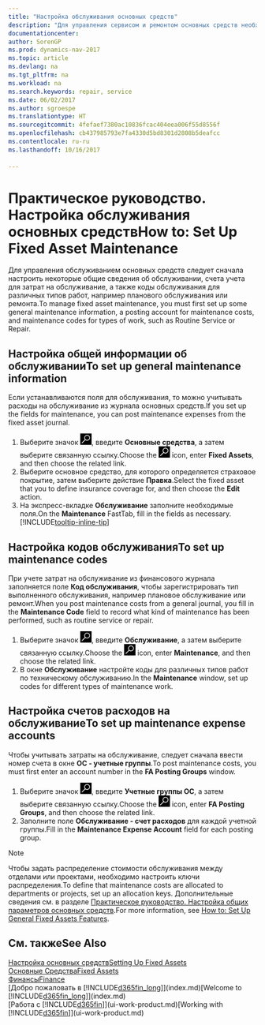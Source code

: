 ```yaml
---
title: "Настройка обслуживания основных средств"
description: "Для управления сервисом и ремонтом основных средств необходимо определить общие сведения об обслуживании, коды видов работ и счет учета затрат."
documentationcenter: 
author: SorenGP
ms.prod: dynamics-nav-2017
ms.topic: article
ms.devlang: na
ms.tgt_pltfrm: na
ms.workload: na
ms.search.keywords: repair, service
ms.date: 06/02/2017
ms.author: sgroespe
ms.translationtype: HT
ms.sourcegitcommit: 4fefaef7380ac10836fcac404eea006f55d8556f
ms.openlocfilehash: cb437985793e7fa4330d5bd8301d2808b5deafcc
ms.contentlocale: ru-ru
ms.lasthandoff: 10/16/2017

---
```

# <a name="how-to-set-up-fixed-asset-maintenance"></a><span data-ttu-id="6a298-103">Практическое руководство. Настройка обслуживания основных средств</span><span class="sxs-lookup"><span data-stu-id="6a298-103">How to: Set Up Fixed Asset Maintenance</span></span>
<span data-ttu-id="6a298-104">Для управления обслуживанием основных средств следует сначала настроить некоторые общие сведения об обслуживании, счета учета для затрат на обслуживание, а также коды обслуживания для различных типов работ, например планового обслуживания или ремонта.</span><span class="sxs-lookup"><span data-stu-id="6a298-104">To manage fixed asset maintenance, you must first set up some general maintenance information, a posting account for maintenance costs, and maintenance codes for types of work, such as Routine Service or Repair.</span></span>

## <a name="to-set-up-general-maintenance-information"></a><span data-ttu-id="6a298-105">Настройка общей информации об обслуживании</span><span class="sxs-lookup"><span data-stu-id="6a298-105">To set up general maintenance information</span></span>
<span data-ttu-id="6a298-106">Если устанавливаются поля для обслуживания, то можно учитывать расходы на обслуживание из журнала основных средств.</span><span class="sxs-lookup"><span data-stu-id="6a298-106">If you set up the fields for maintenance, you can post maintenance expenses from the fixed asset journal.</span></span>

1. <span data-ttu-id="6a298-107">Выберите значок ![Поиск страницы или отчета](media/ui-search/search_small.png "Значок поиска страницы или отчета"), введите **Основные средства**, а затем выберите связанную ссылку.</span><span class="sxs-lookup"><span data-stu-id="6a298-107">Choose the ![Search for Page or Report](media/ui-search/search_small.png "Search for Page or Report icon") icon, enter **Fixed Assets**, and then choose the related link.</span></span>
2. <span data-ttu-id="6a298-108">Выберите основное средство, для которого определяется страховое покрытие, затем выберите действие **Правка**.</span><span class="sxs-lookup"><span data-stu-id="6a298-108">Select the fixed asset that you to define insurance coverage for, and then choose the **Edit** action.</span></span>
3. <span data-ttu-id="6a298-109">На экспресс-вкладке **Обслуживание** заполните необходимые поля.</span><span class="sxs-lookup"><span data-stu-id="6a298-109">On the **Maintenance** FastTab, fill in the fields as necessary.</span></span> [!INCLUDE[tooltip-inline-tip](includes/tooltip-inline-tip_md.md)]

## <a name="to-set-up-maintenance-codes"></a><span data-ttu-id="6a298-110">Настройка кодов обслуживания</span><span class="sxs-lookup"><span data-stu-id="6a298-110">To set up maintenance codes</span></span>
<span data-ttu-id="6a298-111">При учете затрат на обслуживание из финансового журнала заполняется поле **Код обслуживания**, чтобы зарегистрировать тип выполненного обслуживания, например плановое обслуживание или ремонт.</span><span class="sxs-lookup"><span data-stu-id="6a298-111">When you post maintenance costs from a general journal, you fill in the **Maintenance Code** field to record what kind of maintenance has been performed, such as routine service or repair.</span></span>

1. <span data-ttu-id="6a298-112">Выберите значок ![Поиск страницы или отчета](media/ui-search/search_small.png "Значок поиска страницы или отчета"), введите **Обслуживание**, а затем выберите связанную ссылку.</span><span class="sxs-lookup"><span data-stu-id="6a298-112">Choose the ![Search for Page or Report](media/ui-search/search_small.png "Search for Page or Report icon") icon, enter **Maintenance**, and then choose the related link.</span></span>
2. <span data-ttu-id="6a298-113">В окне **Обслуживание** настройте коды для различных типов работ по техническому обслуживанию.</span><span class="sxs-lookup"><span data-stu-id="6a298-113">In the **Maintenance** window, set up codes for different types of maintenance work.</span></span>

## <a name="to-set-up-maintenance-expense-accounts"></a><span data-ttu-id="6a298-114">Настройка счетов расходов на обслуживание</span><span class="sxs-lookup"><span data-stu-id="6a298-114">To set up maintenance expense accounts</span></span>
<span data-ttu-id="6a298-115">Чтобы учитывать затраты на обслуживание, следует сначала ввести номер счета в окне **ОС - учетные группы**.</span><span class="sxs-lookup"><span data-stu-id="6a298-115">To post maintenance costs, you must first enter an account number in the **FA Posting Groups** window.</span></span>

1. <span data-ttu-id="6a298-116">Выберите значок ![Поиск страницы или отчета](media/ui-search/search_small.png "Значок поиска страницы или отчета"), введите **Учетные группы ОС**, а затем выберите связанную ссылку.</span><span class="sxs-lookup"><span data-stu-id="6a298-116">Choose the ![Search for Page or Report](media/ui-search/search_small.png "Search for Page or Report icon") icon, enter **FA Posting Groups**, and then choose the related link.</span></span>
2. <span data-ttu-id="6a298-117">Заполните поле **Обслуживание - счет расходов** для каждой учетной группы.</span><span class="sxs-lookup"><span data-stu-id="6a298-117">Fill in the **Maintenance Expense Account** field for each posting group.</span></span>

> [!NOTE]  
>   <span data-ttu-id="6a298-118">Чтобы задать распределение стоимости обслуживания между отделами или проектами, необходимо настроить ключи распределения.</span><span class="sxs-lookup"><span data-stu-id="6a298-118">To define that maintenance costs are allocated to departments or projects, set up an allocation keys.</span></span> <span data-ttu-id="6a298-119">Дополнительные сведения см. в разделе [Практическое руководство. Настройка общих параметров основных средств](fa-how-setup-general.md).</span><span class="sxs-lookup"><span data-stu-id="6a298-119">For more information, see [How to: Set Up General Fixed Assets Features](fa-how-setup-general.md).</span></span>

## <a name="see-also"></a><span data-ttu-id="6a298-120">См. также</span><span class="sxs-lookup"><span data-stu-id="6a298-120">See Also</span></span>
[<span data-ttu-id="6a298-121">Настройка основных средств</span><span class="sxs-lookup"><span data-stu-id="6a298-121">Setting Up Fixed Assets</span></span>](fa-setup.md)  
[<span data-ttu-id="6a298-122">Основные Средства</span><span class="sxs-lookup"><span data-stu-id="6a298-122">Fixed Assets</span></span>](fa-manage.md)  
[<span data-ttu-id="6a298-123">Финансы</span><span class="sxs-lookup"><span data-stu-id="6a298-123">Finance</span></span>](finance.md)  
<span data-ttu-id="6a298-124">[Добро пожаловать в [!INCLUDE[d365fin_long](includes/d365fin_long_md.md)]](index.md)</span><span class="sxs-lookup"><span data-stu-id="6a298-124">[Welcome to [!INCLUDE[d365fin_long](includes/d365fin_long_md.md)]](index.md)</span></span>  
<span data-ttu-id="6a298-125">[Работа с [!INCLUDE[d365fin](includes/d365fin_md.md)]](ui-work-product.md)</span><span class="sxs-lookup"><span data-stu-id="6a298-125">[Working with [!INCLUDE[d365fin](includes/d365fin_md.md)]](ui-work-product.md)</span></span>

